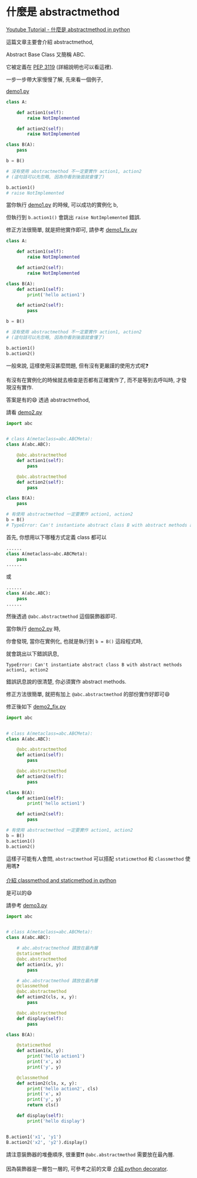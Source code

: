 # 什麼是 abstractmethod

[Youtube Tutorial - 什麼是 abstractmethod in python](https://youtu.be/G-W_F9Sblj4)

這篇文章主要會介紹 abstractmethod,

Abstract Base Class 又簡稱 ABC.

它被定義在 [PEP 3119](https://www.python.org/dev/peps/pep-3119/) (詳細說明也可以看這裡).

一步一步帶大家慢慢了解, 先來看一個例子,

[demo1.py](https://github.com/twtrubiks/python-notes/blob/master/what_is_the_abstractmethod/demo1.py)

```python
class A:

    def action1(self):
        raise NotImplemented

    def action2(self):
        raise NotImplemented

class B(A):
    pass

b = B()

# 沒有使用 abstractmethod 不一定要實作 action1, action2
# (這句話可以先忽略, 因為你看到後面就會懂了)

b.action1()
# raise NotImplemented
```

當你執行 [demo1.py](https://github.com/twtrubiks/python-notes/blob/master/what_is_the_abstractmethod/demo1.py) 的時候, 可以成功的實例化 b,

但執行到 `b.action1()` 會跳出 `raise NotImplemented` 錯誤.

修正方法很簡單, 就是把他實作即可, 請參考 [demo1_fix.py](https://github.com/twtrubiks/python-notes/blob/master/what_is_the_abstractmethod/demo1_fix.py)

```python
class A:

    def action1(self):
        raise NotImplemented

    def action2(self):
        raise NotImplemented

class B(A):
    def action1(self):
        print('hello action1')

    def action2(self):
        pass

b = B()

# 沒有使用 abstractmethod 不一定要實作 action1, action2
# (這句話可以先忽略, 因為你看到後面就會懂了)

b.action1()
b.action2()
```

一般來說, 這樣使用沒甚麼問題, 但有沒有更嚴謹的使用方式呢:question:

有沒有在實例化的時候就去檢查是否都有正確實作了, 而不是等到去呼叫時, 才發現沒有實作.

答案是有的:smile: 透過 abstractmethod,

請看 [demo2.py](https://github.com/twtrubiks/python-notes/blob/master/what_is_the_abstractmethod/demo2.py)

```python
import abc


# class A(metaclass=abc.ABCMeta):
class A(abc.ABC):

    @abc.abstractmethod
    def action1(self):
        pass

    @abc.abstractmethod
    def action2(self):
        pass

class B(A):
    pass

# 有使用 abstractmethod 一定要實作 action1, action2
b = B()
# TypeError: Can't instantiate abstract class B with abstract methods action1, action2

```

首先, 你想用以下哪種方式定義 class 都可以

```python
......
class A(metaclass=abc.ABCMeta):
    pass
......
```

或

```python
......
class A(abc.ABC):
    pass
......
```

然後透過 `@abc.abstractmethod` 這個裝飾器即可.

當你執行 [demo2.py](https://github.com/twtrubiks/python-notes/blob/master/what_is_the_abstractmethod/demo2.py) 時,

你會發現, 當你在實例化, 也就是執行到 `b = B()` 這段程式時,

就會跳出以下錯誤訊息,

`TypeError: Can't instantiate abstract class B with abstract methods action1, action2`

錯誤訊息說的很清楚, 你必須實作 abstract methods.

修正方法很簡單, 就把有加上 `@abc.abstractmethod` 的部份實作好即可:smile:

修正後如下 [demo2_fix.py](https://github.com/twtrubiks/python-notes/blob/master/what_is_the_abstractmethod/demo2_fix.py)

```python
import abc


# class A(metaclass=abc.ABCMeta):
class A(abc.ABC):

    @abc.abstractmethod
    def action1(self):
        pass

    @abc.abstractmethod
    def action2(self):
        pass

class B(A):
    def action1(self):
        print('hello action1')

    def action2(self):
        pass

# 有使用 abstractmethod 一定要實作 action1, action2
b = B()
b.action1()
b.action2()

```

這樣子可能有人會問, `abstractmethod` 可以搭配 `staticmethod` 和 `classmethod` 使用嗎:question:

[介紹 classmethod and staticmethod in python](https://github.com/twtrubiks/python-notes/tree/master/what_is_classmethod_and_staticmethod)

是可以的:smile:

請參考 [demo3.py](https://github.com/twtrubiks/python-notes/blob/master/what_is_the_abstractmethod/demo3.py)

```python
import abc


# class A(metaclass=abc.ABCMeta):
class A(abc.ABC):

    # abc.abstractmethod 請放在最內層
    @staticmethod
    @abc.abstractmethod
    def action1(x, y):
        pass

    # abc.abstractmethod 請放在最內層
    @classmethod
    @abc.abstractmethod
    def action2(cls, x, y):
        pass

    @abc.abstractmethod
    def display(self):
        pass

class B(A):

    @staticmethod
    def action1(x, y):
        print('hello action1')
        print('x', x)
        print('y', y)

    @classmethod
    def action2(cls, x, y):
        print('hello action2', cls)
        print('x', x)
        print('y', y)
        return cls()

    def display(self):
        print('hello display')


B.action1('x1', 'y1')
B.action2('x2', 'y2').display()

```

請注意裝飾器的堆疊順序, 很重要:exclamation::exclamation: `@abc.abstractmethod` 需要放在最內層.

因為裝飾器是一層包一層的, 可參考之前的文章 [介紹 python decorator](https://github.com/twtrubiks/python-notes/tree/master/what_is_the_python_decorator).
